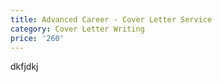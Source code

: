 ```yaml
---
title: Advanced Career - Cover Letter Service
category: Cover Letter Writing
price: '260'
---
```

dkfjdkj
